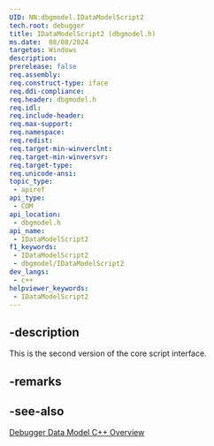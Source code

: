 ```yaml
---
UID: NN:dbgmodel.IDataModelScript2
tech.root: debugger
title: IDataModelScript2 (dbgmodel.h)
ms.date:  08/08/2024
targetos: Windows
description: 
prerelease: false
req.assembly: 
req.construct-type: iface
req.ddi-compliance: 
req.header: dbgmodel.h
req.idl: 
req.include-header: 
req.max-support: 
req.namespace: 
req.redist: 
req.target-min-winverclnt: 
req.target-min-winversvr: 
req.target-type: 
req.unicode-ansi: 
topic_type:
 - apiref
api_type:
 - COM
api_location:
 - dbgmodel.h
api_name:
 - IDataModelScript2
f1_keywords:
 - IDataModelScript2
 - dbgmodel/IDataModelScript2
dev_langs:
 - c++
helpviewer_keywords:
 - IDataModelScript2
---
```


## -description

This is the second version of the core script interface.

## -remarks

## -see-also

[Debugger Data Model C++ Overview](/windows-hardware/drivers/debugger/data-model-cpp-overview)
